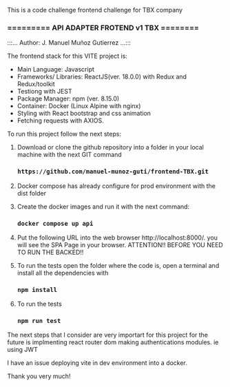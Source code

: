 This is a code challenge frontend challenge for TBX company

### ========= API ADAPTER FROTEND v1 TBX ========
:::... Author: J. Manuel Muñoz Gutierrez ...:::

The frontend stack for this VITE project is:
-  Main Language: Javascript
-  Frameworks/ Libraries: ReactJS(ver. 18.0.0) with Redux and Redux/toolkit
-  Testiong with JEST
-  Package Manager: npm (ver. 8.15.0)
-  Container: Docker (Linux Alpine with nginx)
-  Styling with React bootstrap and css animation
-  Fetching requests with AXIOS.

To run this project follow the next steps:

1. Download or clone the github repository into a folder in your local machine with the next GIT command

    ### `https://github.com/manuel-munoz-guti/frontend-TBX.git`

2. Docker compose has already configure for prod environment with the dist folder

3. Create the docker images and run it with the next command:

    ### `docker compose up api`

4. Put the following URL into the web browser http://localhost:8000/. you will see the SPA Page in your browser.
ATTENTION!! BEFORE YOU NEED TO RUN THE BACKED!!

5. To run the tests open the folder where the code is, open a terminal and install all the dependencies with 

     ### `npm install`

6. To run the tests 

     ### `npm run test`

The next steps that I consider are very importart for this project for the future is implmenting react router dom making authentications modules. ie using JWT

I have an issue deploying vite in dev environment into a docker.

Thank you very much!